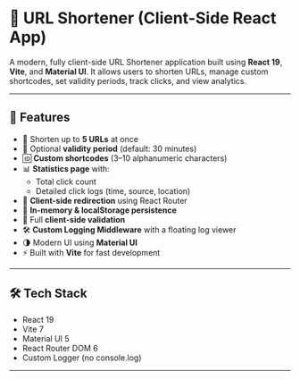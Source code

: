 # 🔗 URL Shortener (Client-Side React App)

A modern, fully client-side URL Shortener application built using **React 19**, **Vite**, and **Material UI**. It allows users to shorten URLs, manage custom shortcodes, set validity periods, track clicks, and view analytics.

---

## 🚀 Features

- 🔗 Shorten up to **5 URLs** at once
- 🧾 Optional **validity period** (default: 30 minutes)
- 🆔 **Custom shortcodes** (3–10 alphanumeric characters)
- 📊 **Statistics page** with:
  - Total click count
  - Detailed click logs (time, source, location)
- 🔁 **Client-side redirection** using React Router
- 🧠 **In-memory & localStorage persistence**
- 🧪 Full **client-side validation**
- 🛠️ **Custom Logging Middleware** with a floating log viewer
- 🌗 Modern UI using **Material UI**
- ⚡ Built with **Vite** for fast development

---

## 🛠 Tech Stack

- React 19
- Vite 7
- Material UI 5
- React Router DOM 6
- Custom Logger (no console.log)

---
